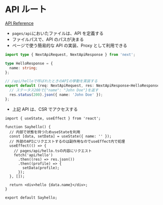 # API ルート

[API Reference](https://nextjs.org/docs/app/api-reference)

- `pages/api`においたファイルは、API を定義する
- ファイルパスで、API のパスが決まる
- ページで使う簡易的な API の実装、Proxy として利用できる

```ts
import type { NextApiRequest, NextApiResponse } from 'next';

type HelloResponse = {
  name: string;
};

// /api/helloで呼ばれたときのAPIの挙動を実装する
export default (req: NextApiRequest, res: NextApiResponse<HelloResponse>) => {
  // ステータス200で{"name": "John Doe"}を返す
  res.status(200).json({ name: 'John Doe' });
};
```

- 上記 API は、CSR でアクセスする

```tsx
import { useState, useEffect } from 'react';

function Sayhello() {
  // 内部で状態を持つためuseStateを利用
  const [data, setData] = useState({ name: '' });
  // 外部のAPIにリクエストするのは副作用なのでuseEffect内で処理
  useEffect(() => {
    // pages/api/hello.tsの内容にリクエスト
    fetch('api/hello')
      .then((res) => res.json())
      .then((profile) => {
        setData(profile);
      });
  }, []);

  return <div>hello {data.name}</div>;
}

export default Sayhello;
```
